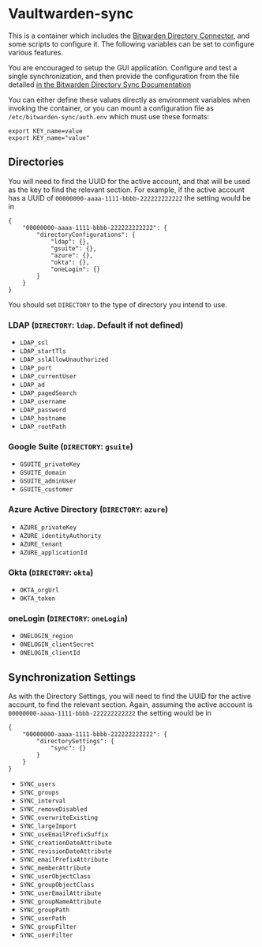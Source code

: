 # Vaultwarden-sync

This is a container which includes the
[Bitwarden Directory Connector](https://github.com/bitwarden/directory-connector),
and some scripts to configure it. The following variables can be set to configure
various features.

You are encouraged to setup the GUI application. Configure and test a single
synchronization, and then provide the configuration from the file detailed
[in the Bitwarden Directory Sync Documentation](https://bitwarden.com/help/directory-sync-shared/#location)

You can either define these values directly as environment variables when invoking
the container, or you can mount a configuration file as
`/etc/bitwarden-sync/auth.env` which must use these formats:

```
export KEY_name=value
export KEY_name="value"
```

## Directories

You will need to find the UUID for the active account, and that will be used as
the key to find the relevant section. For example, if the active account has a
UUID of `00000000-aaaa-1111-bbbb-222222222222` the setting would be in

```
{
    "00000000-aaaa-1111-bbbb-222222222222": {
        "directoryConfigurations": {
            "ldap": {},
            "gsuite": {},
            "azure": {},
            "okta": {},
            "oneLogin": {}
        }
    }
}
```

You should set `DIRECTORY` to the type of directory you intend to use.

### LDAP (`DIRECTORY`: `ldap`. Default if not defined)

* `LDAP_ssl`
* `LDAP_startTls`
* `LDAP_sslAllowUnauthorized`
* `LDAP_port`
* `LDAP_currentUser`
* `LDAP_ad`
* `LDAP_pagedSearch`
* `LDAP_username`
* `LDAP_password`
* `LDAP_hostname`
* `LDAP_rootPath`

### Google Suite (`DIRECTORY`: `gsuite`)

* `GSUITE_privateKey`
* `GSUITE_domain`
* `GSUITE_adminUser`
* `GSUITE_customer`

### Azure Active Directory (`DIRECTORY`: `azure`)

* `AZURE_privateKey`
* `AZURE_identityAuthority`
* `AZURE_tenant`
* `AZURE_applicationId`

### Okta (`DIRECTORY`: `okta`)

* `OKTA_orgUrl`
* `OKTA_token`

### oneLogin (`DIRECTORY`: `oneLogin`)

* `ONELOGIN_region`
* `ONELOGIN_clientSecret`
* `ONELOGIN_clientId`

## Synchronization Settings

As with the Directory Settings, you will need to find the UUID for the active
account, to find the relevant section. Again, assuming the active account is
`00000000-aaaa-1111-bbbb-222222222222` the setting would be in

```
{
    "00000000-aaaa-1111-bbbb-222222222222": {
        "directorySettings": {
            "sync": {}
        }
    }
}
```

* `SYNC_users`
* `SYNC_groups`
* `SYNC_interval`
* `SYNC_removeDisabled`
* `SYNC_overwriteExisting`
* `SYNC_largeImport`
* `SYNC_useEmailPrefixSuffix`
* `SYNC_creationDateAttribute`
* `SYNC_revisionDateAttribute`
* `SYNC_emailPrefixAttribute`
* `SYNC_memberAttribute`
* `SYNC_userObjectClass`
* `SYNC_groupObjectClass`
* `SYNC_userEmailAttribute`
* `SYNC_groupNameAttribute`
* `SYNC_groupPath`
* `SYNC_userPath`
* `SYNC_groupFilter`
* `SYNC_userFilter`